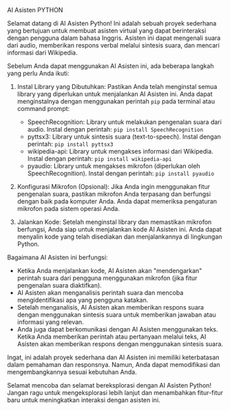 AI Asisten PYTHON

Selamat datang di AI Asisten Python! Ini adalah sebuah proyek sederhana yang bertujuan untuk membuat asisten virtual yang dapat berinteraksi dengan pengguna dalam bahasa Inggris. Asisten ini dapat mengenali suara dari audio, memberikan respons verbal melalui sintesis suara, dan mencari informasi dari Wikipedia.

Sebelum Anda dapat menggunakan AI Asisten ini, ada beberapa langkah yang perlu Anda ikuti:

1. Instal Library yang Dibutuhkan:
   Pastikan Anda telah menginstal semua library yang diperlukan untuk menjalankan AI Asisten ini. Anda dapat menginstalnya dengan menggunakan perintah `pip` pada terminal atau command prompt:

   - SpeechRecognition: Library untuk melakukan pengenalan suara dari audio. Instal dengan perintah: `pip install SpeechRecognition`
   - pyttsx3: Library untuk sintesis suara (text-to-speech). Instal dengan perintah: `pip install pyttsx3`
   - wikipedia-api: Library untuk mengakses informasi dari Wikipedia. Instal dengan perintah: `pip install wikipedia-api`
   - pyaudio: Library untuk mengakses mikrofon (diperlukan oleh SpeechRecognition). Instal dengan perintah: `pip install pyaudio`

2. Konfigurasi Mikrofon (Opsional):
   Jika Anda ingin menggunakan fitur pengenalan suara, pastikan mikrofon Anda terpasang dan berfungsi dengan baik pada komputer Anda. Anda dapat memeriksa pengaturan mikrofon pada sistem operasi Anda.

3. Jalankan Kode:
   Setelah menginstal library dan memastikan mikrofon berfungsi, Anda siap untuk menjalankan kode AI Asisten ini. Anda dapat menyalin kode yang telah disediakan dan menjalankannya di lingkungan Python.

Bagaimana AI Asisten ini berfungsi:
- Ketika Anda menjalankan kode, AI Asisten akan "mendengarkan" perintah suara dari pengguna menggunakan mikrofon (jika fitur pengenalan suara diaktifkan).
- AI Asisten akan menganalisis perintah suara dan mencoba mengidentifikasi apa yang pengguna katakan.
- Setelah menganalisis, AI Asisten akan memberikan respons suara dengan menggunakan sintesis suara untuk memberikan jawaban atau informasi yang relevan.
- Anda juga dapat berkomunikasi dengan AI Asisten menggunakan teks. Ketika Anda memberikan perintah atau pertanyaan melalui teks, AI Asisten akan memberikan respons dengan menggunakan sintesis suara.

Ingat, ini adalah proyek sederhana dan AI Asisten ini memiliki keterbatasan dalam pemahaman dan responsnya. Namun, Anda dapat memodifikasi dan mengembangkannya sesuai kebutuhan Anda.

Selamat mencoba dan selamat bereksplorasi dengan AI Asisten Python! Jangan ragu untuk mengeksplorasi lebih lanjut dan menambahkan fitur-fitur baru untuk meningkatkan interaksi dengan asisten ini.
